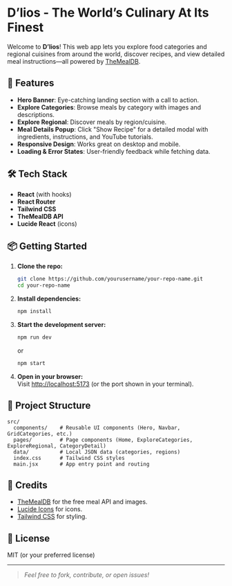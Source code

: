 # D’lios - The World’s Culinary At Its Finest

Welcome to **D’lios**! This web app lets you explore food categories and regional cuisines from around the world, discover recipes, and view detailed meal instructions—all powered by [TheMealDB](https://www.themealdb.com/).

## 🚀 Features

- **Hero Banner**: Eye-catching landing section with a call to action.
- **Explore Categories**: Browse meals by category with images and descriptions.
- **Explore Regional**: Discover meals by region/cuisine.
- **Meal Details Popup**: Click "Show Recipe" for a detailed modal with ingredients, instructions, and YouTube tutorials.
- **Responsive Design**: Works great on desktop and mobile.
- **Loading & Error States**: User-friendly feedback while fetching data.

## 🛠️ Tech Stack

- **React** (with hooks)
- **React Router**
- **Tailwind CSS**
- **TheMealDB API**
- **Lucide React** (icons)

## 📦 Getting Started

1. **Clone the repo:**
   ```sh
   git clone https://github.com/yourusername/your-repo-name.git
   cd your-repo-name
   ```

2. **Install dependencies:**
   ```sh
   npm install
   ```

3. **Start the development server:**
   ```sh
   npm run dev
   ```
   or
   ```sh
   npm start
   ```

4. **Open in your browser:**  
   Visit [http://localhost:5173](http://localhost:5173) (or the port shown in your terminal).

## 📁 Project Structure

```
src/
  components/    # Reusable UI components (Hero, Navbar, GridCategories, etc.)
  pages/         # Page components (Home, ExploreCategories, ExploreRegional, CategoryDetail)
  data/          # Local JSON data (categories, regions)
  index.css      # Tailwind CSS styles
  main.jsx       # App entry point and routing
```

## 🙌 Credits

- [TheMealDB](https://www.themealdb.com/) for the free meal API and images.
- [Lucide Icons](https://lucide.dev/) for icons.
- [Tailwind CSS](https://tailwindcss.com/) for styling.

## 📄 License

MIT (or your preferred license)

---

> _Feel free to fork, contribute, or open issues!_
